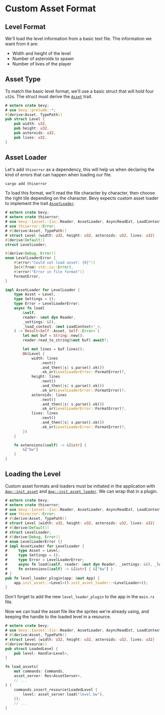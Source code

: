 # Custom Asset Format

## Level Format

We'll load the level information from a basic text file. The information we want from it are:

- Width and height of the level
- Number of asteroids to spawn
- Number of lives of the player

## Asset Type

To match the basic level format, we'll use a basic struct that will hold four `u32`s. The struct must derive the [`Asset`](https://docs.rs/bevy/0.16.0/bevy/asset/trait.Asset.html) trait.

```rust
# extern crate bevy;
# use bevy::prelude::*;
#[derive(Asset, TypePath)]
pub struct Level {
    pub width: u32,
    pub height: u32,
    pub asteroids: u32,
    pub lives: u32,
}
```

## Asset Loader

Let's add `thiserror` as a dependency, this will help us when declaring the kind of errors that can happen when loading our file.

```sh
cargo add thiserror
```

To load this format, we'll read the file character by character, then choose the right tile depending on the character. Bevy expects custom asset loader to implement the trait [`AssetLoader`](https://docs.rs/bevy/0.16.0/bevy/asset/trait.AssetLoader.html).

```rust
# extern crate bevy;
# extern crate thiserror;
# use bevy::{asset::{io::Reader, AssetLoader, AsyncReadExt, LoadContext}, prelude::*};
# use thiserror::Error;
# #[derive(Asset, TypePath)]
# struct Level {width: u32, height: u32, asteroids: u32, lives: u32}
#[derive(Default)]
struct LevelLoader;

#[derive(Debug, Error)]
enum LevelLoaderError {
    #[error("Could not load asset: {0}")]
    Io(#[from] std::io::Error),
    #[error("Error in file format")]
    FormatError,
}

impl AssetLoader for LevelLoader {
    type Asset = Level;
    type Settings = ();
    type Error = LevelLoaderError;
    async fn load(
        &self,
        reader: &mut dyn Reader,
        _settings: &(),
        _load_context: &mut LoadContext<'_>,
    ) -> Result<Self::Asset, Self::Error> {
        let mut buf = String::new();
        reader.read_to_string(&mut buf).await?;

        let mut lines = buf.lines();
        Ok(Level {
            width: lines
                .next()
                .and_then(|s| s.parse().ok())
                .ok_or(LevelLoaderError::FormatError)?,
            height: lines
                .next()
                .and_then(|s| s.parse().ok())
                .ok_or(LevelLoaderError::FormatError)?,
            asteroids: lines
                .next()
                .and_then(|s| s.parse().ok())
                .ok_or(LevelLoaderError::FormatError)?,
            lives: lines
                .next()
                .and_then(|s| s.parse().ok())
                .ok_or(LevelLoaderError::FormatError)?,
        })
    }

    fn extensions(&self) -> &[&str] {
        &["bw"]
    }
}
```

## Loading the Level

Custom asset formats and loaders must be initiated in the application with [`App::init_asset`](https://docs.rs/bevy/0.16.0/bevy/app/struct.App.html#method.init_asset) and [`App::init_asset_loader`](https://docs.rs/bevy/0.16.0/bevy/asset/trait.AssetApp.html#tymethod.init_asset_loader). We can wrap that in a plugin.

```rust
# extern crate bevy;
# extern crate thiserror;
# use bevy::{asset::{io::Reader, AssetLoader, AsyncReadExt, LoadContext}, prelude::*};
# use thiserror::Error;
# #[derive(Asset, TypePath)]
# struct Level {width: u32, height: u32, asteroids: u32, lives: u32}
# #[derive(Default)]
# struct LevelLoader;
# #[derive(Debug, Error)]
# enum LevelLoaderError {}
# impl AssetLoader for LevelLoader {
#     type Asset = Level;
#     type Settings = ();
#     type Error = LevelLoaderError;
#     async fn load(&self, reader: &mut dyn Reader, _settings: &(), _load_context: &mut LoadContext<'_>) -> Result<Self::Asset, Self::Error> { unimplemented!() }
#     fn extensions(&self) -> &[&str] { &["bw"] }
# }
pub fn level_loader_plugin(app: &mut App) {
    app.init_asset::<Level>().init_asset_loader::<LevelLoader>();
}
```

<div class="warning">

Don't forget to add the new `level_loader_plugin` to the app in the `main.rs` file.

</div>

Now we can load the asset file like the sprites we're already using, and keeping the handle to the loaded level in a resource.

```rust
# extern crate bevy;
# use bevy::{asset::{io::Reader, AssetLoader, AsyncReadExt, LoadContext}, prelude::*};
# #[derive(Asset, TypePath)]
# struct Level {width: u32, height: u32, asteroids: u32, lives: u32}
#[derive(Resource)]
pub struct LoadedLevel {
    pub level: Handle<Level>,
}

fn load_assets(
    mut commands: Commands,
    asset_server: Res<AssetServer>,
    // ...
) {
    commands.insert_resource(LoadedLevel {
        level: asset_server.load("level.bw"),
    });
    // ...
}
```
